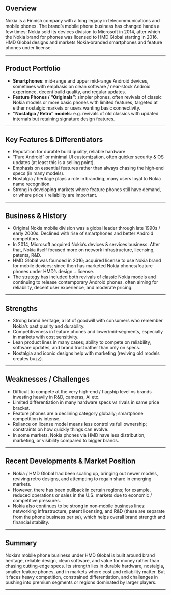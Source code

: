 ## Overview

Nokia is a Finnish company with a long legacy in telecommunications and mobile phones. The brand’s mobile phone business has changed hands a few times: Nokia sold its devices division to Microsoft in 2014, after which the Nokia brand for phones was licensed to HMD Global starting in 2016. HMD Global designs and markets Nokia‑branded smartphones and feature phones under license.

---

## Product Portfolio

- **Smartphones**: mid‑range and upper mid‑range Android devices, sometimes with emphasis on clean software / near‑stock Android experience, decent build quality, and regular updates.  
- **Feature Phones / “Originals”**: simpler phones, often revivals of classic Nokia models or more basic phones with limited features, targeted at either nostalgic markets or users wanting basic connectivity.  
- **“Nostalgia / Retro” models**: e.g. revivals of old classics with updated internals but retaining signature design features.

---

## Key Features & Differentiators

- Reputation for durable build quality, reliable hardware.  
- “Pure Android” or minimal UI customization, often quicker security & OS updates (at least this is a selling point).  
- Emphasis on essential features rather than always chasing the high‑end specs (in many models).  
- Nostalgia / heritage plays a role in branding; many users loyal to Nokia name recognition.  
- Strong in developing markets where feature phones still have demand, or where price / reliability are important.

---

## Business & History

- Original Nokia mobile division was a global leader through late 1990s / early 2000s. Declined with rise of smartphones and better Android competitors.  
- In 2014, Microsoft acquired Nokia’s devices & services business. After that, Nokia itself focused more on network infrastructure, licensing, patents, R&D.  
- HMD Global was founded in 2016; acquired license to use Nokia brand for mobile devices; since then has marketed Nokia phones/feature phones under HMD’s design + license.  
- The strategy has included both revivals of classic Nokia models and continuing to release contemporary Android phones, often aiming for reliability, decent user experience, and moderate pricing.

---

## Strengths

- Strong brand heritage; a lot of goodwill with consumers who remember Nokia’s past quality and durability.  
- Competitiveness in feature phones and lower/mid‑segments, especially in markets with cost sensitivity.  
- Lean product lines in many cases; ability to compete on reliability, software updates, and brand trust rather than only on specs.  
- Nostalgia and iconic designs help with marketing (reviving old models creates buzz).

---

## Weaknesses / Challenges

- Difficult to compete at the very high‑end / flagship level vs brands investing heavily in R&D, cameras, AI etc.  
- Limited differentiation in many hardware specs vs rivals in same price bracket.  
- Feature phones are a declining category globally; smartphone competition is intense.  
- Reliance on license model means less control vs full ownership; constraints on how quickly things can evolve.  
- In some markets, Nokia phones via HMD have less distribution, marketing, or visibility compared to bigger brands.

---

## Recent Developments & Market Position

- Nokia / HMD Global had been scaling up, bringing out newer models, reviving retro designs, and attempting to regain share in emerging markets.  
- However, there has been pullback in certain regions; for example, reduced operations or sales in the U.S. markets due to economic / competitive pressures.  
- Nokia also continues to be strong in non‑mobile business lines: networking infrastructure, patent licensing, and R&D (these are separate from the phone business per se), which helps overall brand strength and financial stability.

---

## Summary

Nokia’s mobile phone business under HMD Global is built around brand heritage, reliable design, clean software, and value for money rather than chasing cutting‑edge specs. Its strength lies in durable hardware, nostalgia, smaller feature phones, and in markets where cost and reliability matter. But it faces heavy competition, constrained differentiation, and challenges in pushing into premium segments or regions dominated by larger players.

---